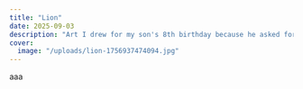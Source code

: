 ```yaml
---
title: "Lion"
date: 2025-09-03
description: "Art I drew for my son's 8th birthday because he asked for one!"
cover:
  image: "/uploads/lion-1756937474094.jpg"
---
```


aaa



